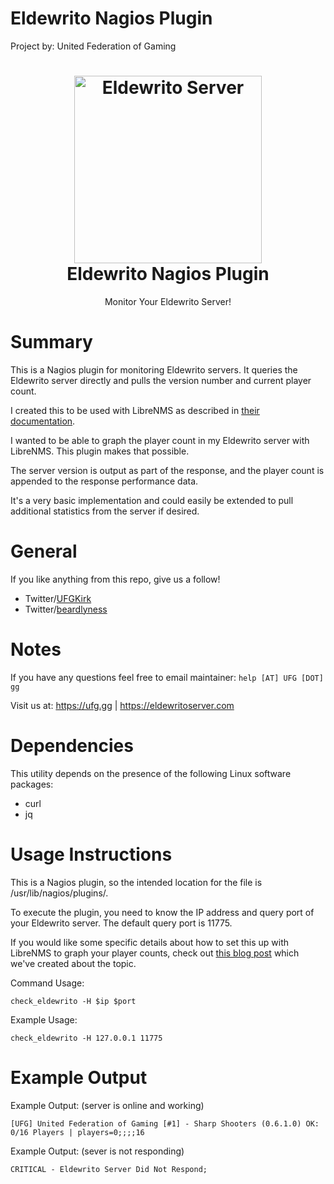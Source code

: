 # Eldewrito Nagios Plugin 
Project by: United Federation of Gaming

<h1 align="center">
  <a href="https://EldewritoServer.com"><img src="https://gg.beard.gg/images/logo-main.png" alt="Eldewrito Server" width="300"></a>
 <br />
    Eldewrito Nagios Plugin
</h1>

<p align="center">Monitor Your Eldewrito Server!</p>

# Summary
This is a Nagios plugin for monitoring Eldewrito servers.  It queries the Eldewrito server directly and pulls the version number and current player count.  

I created this to be used with LibreNMS as described in <a href="https://docs.librenms.org/Extensions/Services/">their documentation</a>.

I wanted to be able to graph the player count in my Eldewrito server with LibreNMS.  This plugin makes that possible.

The server version is output as part of the response, and the player count is appended to the response performance data.

It's a very basic implementation and could easily be extended to pull additional statistics from the server if desired.

# General
If you like anything from this repo, give us a follow!
- Twitter/<a href="https://twitter.com/UFGKirk">UFGKirk</a>
- Twitter/<a href="https://twitter.com/beardlyness">beardlyness</a>

# Notes
If you have any questions feel free to email maintainer: `help [AT] UFG [DOT] gg`

Visit us at: https://ufg.gg | https://eldewritoserver.com 

# Dependencies
This utility depends on the presence of the following Linux software packages:
 - curl
 - jq

# Usage Instructions
This is a Nagios plugin, so the intended location for the file is /usr/lib/nagios/plugins/.

To execute the plugin, you need to know the IP address and query port of your Eldewrito server.  The default query port is 11775.

If you would like some specific details about how to set this up with LibreNMS to graph your player counts, check out <a href="https://binaryimpulse.com/2018/12/monitoring-graphing-eldewrito-server-statistics-in-librenms/">this blog post</a> which we've created about the topic.

Command Usage:

`check_eldewrito -H $ip $port`

Example Usage:

`check_eldewrito -H 127.0.0.1 11775`

# Example Output 

Example Output: (server is online and working)

`[UFG] United Federation of Gaming [#1] - Sharp Shooters (0.6.1.0) OK: 0/16 Players | players=0;;;;16`

Example Output: (sever is not responding)

`CRITICAL - Eldewrito Server Did Not Respond;`
